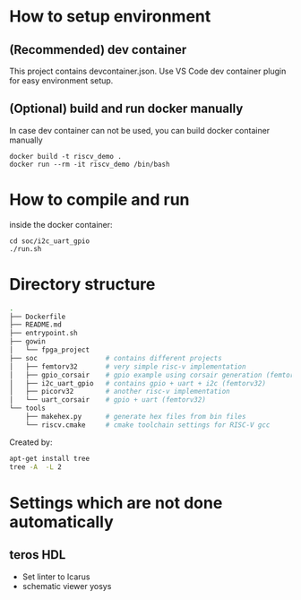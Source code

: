 # How to setup environment

## (Recommended) dev container
This project contains devcontainer.json. Use VS Code dev container plugin for easy environment setup.

## (Optional) build and run docker manually
In case dev container can not be used, you can build docker container manually
~~~
docker build -t riscv_demo .
docker run --rm -it riscv_demo /bin/bash
~~~


# How to compile and run
inside the docker container:
~~~
cd soc/i2c_uart_gpio
./run.sh
~~~


# Directory structure


~~~bash
.
├── Dockerfile
├── README.md
├── entrypoint.sh
├── gowin
│   └── fpga_project
├── soc                 # contains different projects
│   ├── femtorv32       # very simple risc-v implementation 
│   ├── gpio_corsair    # gpio example using corsair generation (femtorv32)
│   ├── i2c_uart_gpio   # contains gpio + uart + i2c (femtorv32)
│   ├── picorv32        # another risc-v implementation
│   └── uart_corsair    # gpio + uart (femtorv32)
└── tools
    ├── makehex.py      # generate hex files from bin files
    └── riscv.cmake     # cmake toolchain settings for RISC-V gcc
~~~

Created by:
~~~ bash
apt-get install tree
tree -A  -L 2
~~~

# Settings which are not done automatically
## teros HDL
* Set linter to Icarus
* schematic viewer yosys






